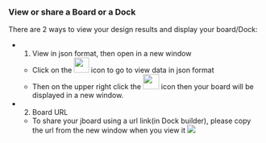 ### View or share a Board or a Dock
There are 2 ways to view your design results and display your board/Dock: 
* 1. View in json format, then open in a new window 
   * Click on the <img src="https://i.imgur.com/9f04Grd.png" width=30 height=30> icon to go to view data in json format 
   * Then on the upper right click the <img src="https://i.imgur.com/PeKirIV.png" width=32 height=30> icon then your board will be displayed in a new window. 
* 2. Board URL
  * To share your jboard using a url link(in Dock builder), please copy the url from the new window when you view it
![](https://i.imgur.com/VeH6N1a.png)
